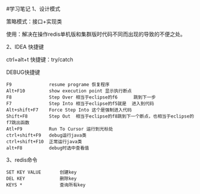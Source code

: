 #学习笔记
1、设计模式

策略模式：接口+实现类

使用：解决在操作redis单机版和集群版时代码不同而出现的导致的不便之处。


2、IDEA  快捷键

ctrl+alt+t 快捷键：try/catch

DEBUG快捷键

    F9              resume programe 恢复程序
    Alt+F10         show execution point 显示执行断点
    F8              Step Over 相当于eclipse的f6      跳到下一步
    F7              Step Into 相当于eclipse的f5就是  进入到代码
    Alt+shift+F7    Force Step Into 这个是强制进入代码
    Shift+F8        Step Out  相当于eclipse的f8跳到下一个断点，也相当于eclipse的f7跳出函数
    Atl+F9          Run To Cursor 运行到光标处
    ctrl+shift+F9   debug运行java类
    ctrl+shift+F10  正常运行java类
    alt+F8          debug时选中查看值

3、redis命令
    
    SET KEY VALUE       创建key
    DEL KEY             删除key
    KEYS *              查询所有key
    